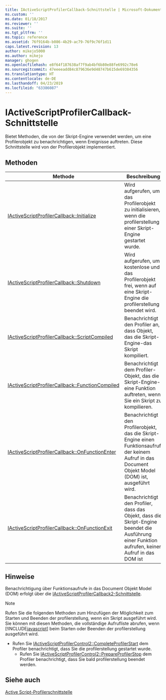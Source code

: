 ```yaml
---
title: IActiveScriptProfilerCallback-Schnittstelle | Microsoft-Dokumentation
ms.custom: ''
ms.date: 01/18/2017
ms.reviewer: ''
ms.suite: ''
ms.tgt_pltfrm: ''
ms.topic: reference
ms.assetid: 76f9164b-b086-4b29-ac79-76f9c76f1d11
caps.latest.revision: 13
author: mikejo5000
ms.author: mikejo
manager: ghogen
ms.openlocfilehash: e8f64f187638af7f9ab4bf6b80e88fe6992c78e6
ms.sourcegitcommit: 47eeeeadd84c879636e9d48747b615de69384356
ms.translationtype: HT
ms.contentlocale: de-DE
ms.lasthandoff: 04/23/2019
ms.locfileid: "63386087"
---
```

# <a name="iactivescriptprofilercallback-interface"></a>IActiveScriptProfilerCallback-Schnittstelle
Bietet Methoden, die von der Skript-Engine verwendet werden, um eine Profilerobjekt zu benachrichtigen, wenn Ereignisse auftreten. Diese Schnittstelle wird von der Profilerobjekt implementiert.  
  
## <a name="methods"></a>Methoden  
  
|Methode|Beschreibung|  
|------------|-----------------|  
|[IActiveScriptProfilerCallback::Initialize](../../winscript/reference/iactivescriptprofilercallback-initialize.md)|Wird aufgerufen, um das Profilerobjekt zu initialisieren, wenn die profilerstellung einer Skript-Engine gestartet wurde.|  
|[IActiveScriptProfilerCallback::Shutdown](../../winscript/reference/iactivescriptprofilercallback-shutdown.md)|Wird aufgerufen, um kostenlose und das Profilerobjekt frei, wenn auf eine Skript-Engine die profilerstellung beendet wird.|  
|[IActiveScriptProfilerCallback::ScriptCompiled](../../winscript/reference/iactivescriptprofilercallback-scriptcompiled.md)|Benachrichtigt den Profiler an, dass Objekt, das die Skript-Engine-das Skript kompiliert.|  
|[IActiveScriptProfilerCallback::FunctionCompiled](../../winscript/reference/iactivescriptprofilercallback-functioncompiled.md)|Benachrichtigt dem Profiler-Objekt, das die Skript-Engine-eine Funktion auftreten, wenn Sie ein Skript zu kompilieren.|  
|[IActiveScriptProfilerCallback::OnFunctionEnter](../../winscript/reference/iactivescriptprofilercallback-onfunctionenter.md)|Benachrichtigt den Profilerobjekt, das die Skript-Engine einen Funktionsaufruf, der keinem Aufruf in das Document Objekt Model (DOM) ist, ausgeführt wird.|  
|[IActiveScriptProfilerCallback::OnFunctionExit](../../winscript/reference/iactivescriptprofilercallback-onfunctionexit.md)|Benachrichtigt den Profiler, dass das Objekt, dass die Skript-Engine beendet die Ausführung einer Funktion aufrufen, keinen Aufruf in das DOM ist|  
  
## <a name="remarks"></a>Hinweise  
 Benachrichtigung über Funktionsaufrufe in das Document Objekt Model (DOM) erfolgt über die [IActiveScriptProfilerCallback2-Schnittstelle](../../winscript/reference/iactivescriptprofilercallback2-interface.md).  
  
> [!NOTE]
> Rufen Sie die folgenden Methoden zum Hinzufügen der Möglichkeit zum Starten und Beenden der profilerstellung, wenn ein Skript ausgeführt wird. Sie können mit diesen Methoden, die vollständige Aufrufliste abrufen, wenn [!INCLUDE[javascript](../../javascript/includes/javascript-md.md)] beim Starten oder Beenden der profilerstellung ausgeführt wird.  
> 
> - Rufen Sie [IActiveScriptProfilerControl2::CompleteProfilerStart](../../winscript/reference/iactivescriptprofilercontrol2-completeprofilerstart.md) dem Profiler benachrichtigt, dass Sie die profilerstellung gestartet wurde.  
>   - Rufen Sie [IActiveScriptProfilerControl2::PrepareProfilerStop](../../winscript/reference/iactivescriptprofilercontrol2-prepareprofilerstop.md) dem Profiler benachrichtigt, dass Sie bald profilerstellung beendet werden.  
  
## <a name="see-also"></a>Siehe auch  
 [Active Script-Profilerschnittstelle](../../winscript/reference/active-script-profiler-interfaces.md)
